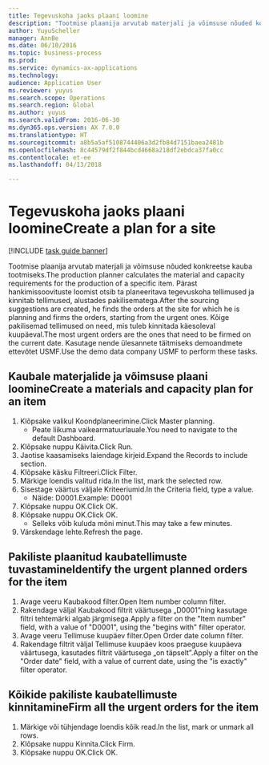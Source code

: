 ```yaml
--- 
title: Tegevuskoha jaoks plaani loomine
description: "Tootmise plaanija arvutab materjali ja võimsuse nõuded konkreetse kauba tootmiseks."
author: YuyuScheller
manager: AnnBe
ms.date: 06/10/2016
ms.topic: business-process
ms.prod: 
ms.service: dynamics-ax-applications
ms.technology: 
audience: Application User
ms.reviewer: yuyus
ms.search.scope: Operations
ms.search.region: Global
ms.author: yuyus
ms.search.validFrom: 2016-06-30
ms.dyn365.ops.version: AX 7.0.0
ms.translationtype: HT
ms.sourcegitcommit: a8b5a5af5108744406a3d2fb84d7151baea2481b
ms.openlocfilehash: 8c44579df2f844bcd4668a218df2ebdca37fa0cc
ms.contentlocale: et-ee
ms.lasthandoff: 04/13/2018

---
```

# <a name="create-a-plan-for-a-site"></a><span data-ttu-id="ab20d-103">Tegevuskoha jaoks plaani loomine</span><span class="sxs-lookup"><span data-stu-id="ab20d-103">Create a plan for a site</span></span>

[!INCLUDE [task guide banner](../../includes/task-guide-banner.md)]

<span data-ttu-id="ab20d-104">Tootmise plaanija arvutab materjali ja võimsuse nõuded konkreetse kauba tootmiseks.</span><span class="sxs-lookup"><span data-stu-id="ab20d-104">The production planner calculates the material and capacity requirements for the production of a specific item.</span></span> <span data-ttu-id="ab20d-105">Pärast hankimissoovituste loomist otsib ta planeeritava tegevuskoha tellimused ja kinnitab tellimused, alustades pakilisematega.</span><span class="sxs-lookup"><span data-stu-id="ab20d-105">After the sourcing suggestions are created, he finds the orders at the site for which he is planning and firms the orders, starting from the urgent ones.</span></span> <span data-ttu-id="ab20d-106">Kõige pakilisemad tellimused on need, mis tuleb kinnitada käesoleval kuupäeval.</span><span class="sxs-lookup"><span data-stu-id="ab20d-106">The most urgent orders are the ones that need to be firmed on the current date.</span></span> <span data-ttu-id="ab20d-107">Kasutage nende ülesannete täitmiseks demoandmete ettevõtet USMF.</span><span class="sxs-lookup"><span data-stu-id="ab20d-107">Use the demo data company USMF to perform these tasks.</span></span>


## <a name="create-a-materials-and-capacity-plan-for-an-item"></a><span data-ttu-id="ab20d-108">Kaubale materjalide ja võimsuse plaani loomine</span><span class="sxs-lookup"><span data-stu-id="ab20d-108">Create a materials and capacity plan for an item</span></span>
1. <span data-ttu-id="ab20d-109">Klõpsake valikul Koondplaneerimine.</span><span class="sxs-lookup"><span data-stu-id="ab20d-109">Click Master planning.</span></span>
    * <span data-ttu-id="ab20d-110">Peate liikuma vaikearmatuurlauale.</span><span class="sxs-lookup"><span data-stu-id="ab20d-110">You need to navigate to the default Dashboard.</span></span>  
2. <span data-ttu-id="ab20d-111">Klõpsake nuppu Käivita.</span><span class="sxs-lookup"><span data-stu-id="ab20d-111">Click Run.</span></span>
3. <span data-ttu-id="ab20d-112">Jaotise kaasamiseks laiendage kirjeid.</span><span class="sxs-lookup"><span data-stu-id="ab20d-112">Expand the Records to include section.</span></span>
4. <span data-ttu-id="ab20d-113">Klõpsake käsku Filtreeri.</span><span class="sxs-lookup"><span data-stu-id="ab20d-113">Click Filter.</span></span>
5. <span data-ttu-id="ab20d-114">Märkige loendis valitud rida.</span><span class="sxs-lookup"><span data-stu-id="ab20d-114">In the list, mark the selected row.</span></span>
6. <span data-ttu-id="ab20d-115">Sisestage väärtus väljale Kriteeriumid.</span><span class="sxs-lookup"><span data-stu-id="ab20d-115">In the Criteria field, type a value.</span></span>
    * <span data-ttu-id="ab20d-116">Näide: D0001.</span><span class="sxs-lookup"><span data-stu-id="ab20d-116">Example: D0001</span></span>  
7. <span data-ttu-id="ab20d-117">Klõpsake nuppu OK.</span><span class="sxs-lookup"><span data-stu-id="ab20d-117">Click OK.</span></span>
8. <span data-ttu-id="ab20d-118">Klõpsake nuppu OK.</span><span class="sxs-lookup"><span data-stu-id="ab20d-118">Click OK.</span></span>
    * <span data-ttu-id="ab20d-119">Selleks võib kuluda mõni minut.</span><span class="sxs-lookup"><span data-stu-id="ab20d-119">This may take a few minutes.</span></span>  
9. <span data-ttu-id="ab20d-120">Värskendage lehte.</span><span class="sxs-lookup"><span data-stu-id="ab20d-120">Refresh the page.</span></span>

## <a name="identify-the-urgent-planned-orders-for-the-item"></a><span data-ttu-id="ab20d-121">Pakiliste plaanitud kaubatellimuste tuvastamine</span><span class="sxs-lookup"><span data-stu-id="ab20d-121">Identify the urgent planned orders for the item</span></span>
1. <span data-ttu-id="ab20d-122">Avage veeru Kaubakood filter.</span><span class="sxs-lookup"><span data-stu-id="ab20d-122">Open Item number column filter.</span></span>
2. <span data-ttu-id="ab20d-123">Rakendage väljal Kaubakood filtrit väärtusega „D0001”ning kasutage filtri tehtemärki algab järgmisega.</span><span class="sxs-lookup"><span data-stu-id="ab20d-123">Apply a filter on the "Item number" field, with a value of "D0001", using the "begins with" filter operator.</span></span>
3. <span data-ttu-id="ab20d-124">Avage veeru Tellimuse kuupäev filter.</span><span class="sxs-lookup"><span data-stu-id="ab20d-124">Open Order date column filter.</span></span>
4. <span data-ttu-id="ab20d-125">Rakendage filtrit väljal Tellimuse kuupäev koos praeguse kuupäeva väärtusega, kasutades filtrit väärtusega „on täpselt”.</span><span class="sxs-lookup"><span data-stu-id="ab20d-125">Apply a filter on the "Order date" field, with a value of current date, using the "is exactly" filter operator.</span></span>

## <a name="firm-all-the-urgent-orders-for-the-item"></a><span data-ttu-id="ab20d-126">Kõikide pakiliste kaubatellimuste kinnitamine</span><span class="sxs-lookup"><span data-stu-id="ab20d-126">Firm all the urgent orders for the item</span></span>
1. <span data-ttu-id="ab20d-127">Märkige või tühjendage loendis kõik read.</span><span class="sxs-lookup"><span data-stu-id="ab20d-127">In the list, mark or unmark all rows.</span></span>
2. <span data-ttu-id="ab20d-128">Klõpsake nuppu Kinnita.</span><span class="sxs-lookup"><span data-stu-id="ab20d-128">Click Firm.</span></span>
3. <span data-ttu-id="ab20d-129">Klõpsake nuppu OK.</span><span class="sxs-lookup"><span data-stu-id="ab20d-129">Click OK.</span></span>


